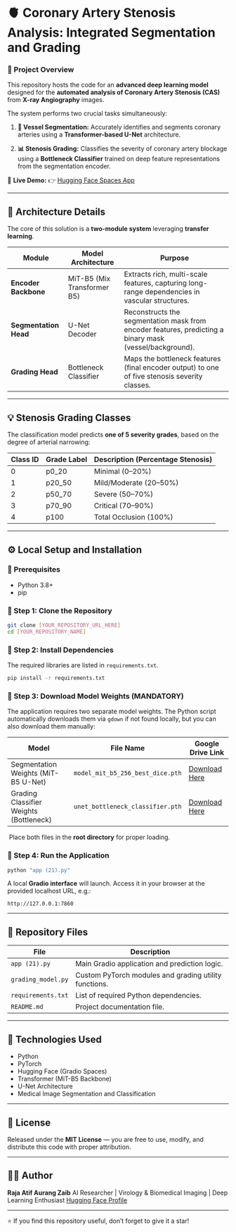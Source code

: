 # 🫀 Coronary Artery Stenosis Analysis: Integrated Segmentation and Grading

### 🚀 Project Overview

This repository hosts the code for an **advanced deep learning model** designed for the **automated analysis of Coronary Artery Stenosis (CAS)** from **X-ray Angiography** images.

The system performs two crucial tasks simultaneously:

1. **🩻 Vessel Segmentation:**
   Accurately identifies and segments coronary arteries using a **Transformer-based U-Net** architecture.

2. **📊 Stenosis Grading:**
   Classifies the severity of coronary artery blockage using a **Bottleneck Classifier** trained on deep feature representations from the segmentation encoder.

🔗 **Live Demo:**
👉 [Hugging Face Spaces App](https://rajaatif786-ai4stenosis.hf.space)

---

## 🎯 Architecture Details

The core of this solution is a **two-module system** leveraging **transfer learning**.

| Module                | Model Architecture          | Purpose                                                                                                 |
| --------------------- | --------------------------- | ------------------------------------------------------------------------------------------------------- |
| **Encoder Backbone**  | MiT-B5 (Mix Transformer B5) | Extracts rich, multi-scale features, capturing long-range dependencies in vascular structures.          |
| **Segmentation Head** | U-Net Decoder               | Reconstructs the segmentation mask from encoder features, predicting a binary mask (vessel/background). |
| **Grading Head**      | Bottleneck Classifier       | Maps the bottleneck features (final encoder output) to one of five stenosis severity classes.           |

---

## 💡 Stenosis Grading Classes

The classification model predicts **one of 5 severity grades**, based on the degree of arterial narrowing:

| Class ID | Grade Label | Description (Percentage Stenosis) |
| -------- | ----------- | --------------------------------- |
| 0        | p0_20       | Minimal (0–20%)                   |
| 1        | p20_50      | Mild/Moderate (20–50%)            |
| 2        | p50_70      | Severe (50–70%)                   |
| 3        | p70_90      | Critical (70–90%)                 |
| 4        | p100        | Total Occlusion (100%)            |

---

## ⚙️ Local Setup and Installation

### 🧬 Prerequisites

* Python 3.8+
* pip

### 🫼 Step 1: Clone the Repository

```bash
git clone [YOUR_REPOSITORY_URL_HERE]
cd [YOUR_REPOSITORY_NAME]
```

### 🫼 Step 2: Install Dependencies

The required libraries are listed in `requirements.txt`.

```bash
pip install -r requirements.txt
```

### 🫼 Step 3: Download Model Weights (MANDATORY)

The application requires two separate model weights.
The Python script automatically downloads them via `gdown` if not found locally,
but you can also download them manually:

| Model                                   | File Name                            | Google Drive Link                                                                                   |
| --------------------------------------- | ------------------------------------ | --------------------------------------------------------------------------------------------------- |
| Segmentation Weights (MiT-B5 U-Net)     | `model_mit_b5_256_best_dice.pth`     | [Download Here](https://drive.google.com/file/d/1sytzRSEoSI6T2bKPOrl_iP-FoUmjcCju/view?usp=sharing) |
| Grading Classifier Weights (Bottleneck) | `unet_bottleneck_classifier.pth` | [Download Here](https://drive.google.com/file/d/1R49zTOrS76ghkkcvgHflgW7Tm9S0nszW/view?usp=sharing) |

️ Place both files in the **root directory** for proper loading.

### 🫼 Step 4: Run the Application

```bash
python "app (21).py"
```

A local **Gradio interface** will launch.
Access it in your browser at the provided localhost URL, e.g.:

```
http://127.0.0.1:7860
```

---

## 📁 Repository Files

| File               | Description                                           |
| ------------------ | ----------------------------------------------------- |
| `app (21).py`      | Main Gradio application and prediction logic.         |
| `grading_model.py` | Custom PyTorch modules and grading utility functions. |
| `requirements.txt` | List of required Python dependencies.                 |
| `README.md`        | Project documentation file.                           |

---

## 🧠 Technologies Used

* Python
* PyTorch
* Hugging Face (Gradio Spaces)
* Transformer (MiT-B5 Backbone)
* U-Net Architecture
* Medical Image Segmentation and Classification

---

## 📜 License

Released under the **MIT License** — you are free to use, modify, and distribute this code with proper attribution.

---

## 👨‍🔬 Author

**Raja Atif Aurang Zaib**
AI Researcher | Virology & Biomedical Imaging | Deep Learning Enthusiast
[Hugging Face Profile](https://huggingface.co/rajaatif786)

---

⭐ If you find this repository useful, don’t forget to give it a star!
